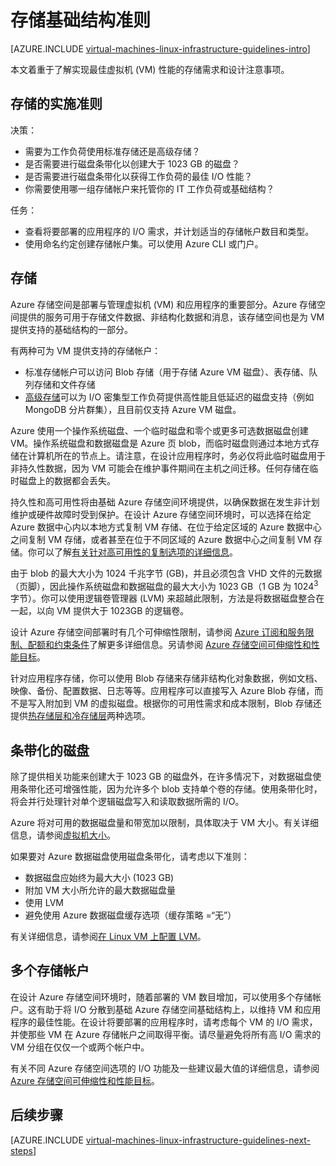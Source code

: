 <properties
	pageTitle="存储解决方案准则 | Azure"
	description="了解用于在 Azure 基础结构服务中部署存储解决方案的关键设计和实施准则。"
	documentationCenter=""
	services="virtual-machines-linux"
	authors="iainfoulds"
	manager="timlt"
	editor=""
	tags="azure-resource-manager"/>

<tags
	ms.service="virtual-machines-linux"
	ms.date="06/22/2016"
	wacn.date="08/08/2016"/>

# 存储基础结构准则

[AZURE.INCLUDE [virtual-machines-linux-infrastructure-guidelines-intro](../includes/virtual-machines-linux-infrastructure-guidelines-intro.md)]

本文着重于了解实现最佳虚拟机 (VM) 性能的存储需求和设计注意事项。


## 存储的实施准则

决策：

- 需要为工作负荷使用标准存储还是高级存储？
- 是否需要进行磁盘条带化以创建大于 1023 GB 的磁盘？
- 是否需要进行磁盘条带化以获得工作负荷的最佳 I/O 性能？
- 你需要使用哪一组存储帐户来托管你的 IT 工作负荷或基础结构？

任务：

- 查看将要部署的应用程序的 I/O 需求，并计划适当的存储帐户数目和类型。
- 使用命名约定创建存储帐户集。可以使用 Azure CLI 或门户。


## 存储

Azure 存储空间是部署与管理虚拟机 (VM) 和应用程序的重要部分。Azure 存储空间提供的服务可用于存储文件数据、非结构化数据和消息，该存储空间也是为 VM 提供支持的基础结构的一部分。

有两种可为 VM 提供支持的存储帐户：

- 标准存储帐户可以访问 Blob 存储（用于存储 Azure VM 磁盘）、表存储、队列存储和文件存储
- [高级存储](/documentation/articles/storage-premium-storage/)可以为 I/O 密集型工作负荷提供高性能且低延迟的磁盘支持（例如 MongoDB 分片群集），且目前仅支持 Azure VM 磁盘。

Azure 使用一个操作系统磁盘、一个临时磁盘和零个或更多可选数据磁盘创建 VM。操作系统磁盘和数据磁盘是 Azure 页 blob，而临时磁盘则通过本地方式存储在计算机所在的节点上。请注意，在设计应用程序时，务必仅将此临时磁盘用于非持久性数据，因为 VM 可能会在维护事件期间在主机之间迁移。任何存储在临时磁盘上的数据都会丢失。

持久性和高可用性将由基础 Azure 存储空间环境提供，以确保数据在发生非计划维护或硬件故障时受到保护。在设计 Azure 存储空间环境时，可以选择在给定 Azure 数据中心内以本地方式复制 VM 存储、在位于给定区域的 Azure 数据中心之间复制 VM 存储，或者甚至在位于不同区域的 Azure 数据中心之间复制 VM 存储。你可以了解[有关针对高可用性的复制选项的详细信息](/documentation/articles/storage-introduction/#replication-for-durability-and-high-availability)。

由于 blob 的最大大小为 1024 千兆字节 (GB)，并且必须包含 VHD 文件的元数据（页脚），因此操作系统磁盘和数据磁盘的最大大小为 1023 GB（1 GB 为 1024<sup>3</sup> 字节）。你可以使用逻辑卷管理器 (LVM) 来超越此限制，方法是将数据磁盘整合在一起，以向 VM 提供大于 1023GB 的逻辑卷。

设计 Azure 存储空间部署时有几个可伸缩性限制，请参阅 [Azure 订阅和服务限制、配额和约束条件](/documentation/articles/azure-subscription-service-limits/#storage-limits)了解更多详细信息。另请参阅 [Azure 存储空间可伸缩性和性能目标](/documentation/articles/storage-scalability-targets/)。

针对应用程序存储，你可以使用 Blob 存储来存储非结构化对象数据，例如文档、映像、备份、配置数据、日志等等。应用程序可以直接写入 Azure Blob 存储，而不是写入附加到 VM 的虚拟磁盘。根据你的可用性需求和成本限制，Blob 存储还提供[热存储层和冷存储层](/documentation/articles/storage-blob-storage-tiers/)两种选项。


## 条带化的磁盘
除了提供相关功能来创建大于 1023 GB 的磁盘外，在许多情况下，对数据磁盘使用条带化还可增强性能，因为允许多个 blob 支持单个卷的存储。使用条带化时，将会并行处理针对单个逻辑磁盘写入和读取数据所需的 I/O。

Azure 将对可用的数据磁盘量和带宽加以限制，具体取决于 VM 大小。有关详细信息，请参阅[虚拟机大小](/documentation/articles/virtual-machines-linux-sizes/)。

如果要对 Azure 数据磁盘使用磁盘条带化，请考虑以下准则：

- 数据磁盘应始终为最大大小 (1023 GB)
- 附加 VM 大小所允许的最大数据磁盘量
- 使用 LVM
- 避免使用 Azure 数据磁盘缓存选项（缓存策略 =“无”）

有关详细信息，请参阅[在 Linux VM 上配置 LVM](/documentation/articles/virtual-machines-linux-configure-lvm/)。


## 多个存储帐户

在设计 Azure 存储空间环境时，随着部署的 VM 数目增加，可以使用多个存储帐户。这有助于将 I/O 分散到基础 Azure 存储空间基础结构上，以维持 VM 和应用程序的最佳性能。在设计将要部署的应用程序时，请考虑每个 VM 的 I/O 需求，并使那些 VM 在 Azure 存储帐户之间取得平衡。请尽量避免将所有高 I/O 需求的 VM 分组在仅仅一个或两个帐户中。

有关不同 Azure 存储空间选项的 I/O 功能及一些建议最大值的详细信息，请参阅 [Azure 存储空间可伸缩性和性能目标](/documentation/articles/storage-scalability-targets/)。


## <a name="next-steps"></a> 后续步骤

[AZURE.INCLUDE [virtual-machines-linux-infrastructure-guidelines-next-steps](../includes/virtual-machines-linux-infrastructure-guidelines-next-steps.md)]

<!---HONumber=Mooncake_0801_2016-->